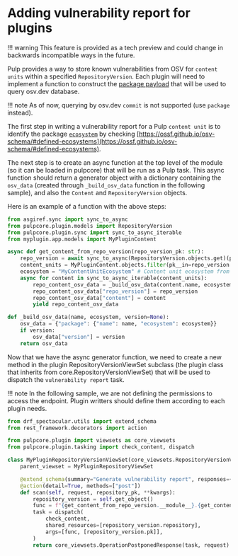 # Adding vulnerability report for plugins


!!! warning
    This feature is provided as a tech preview and could change in backwards incompatible
    ways in the future.


Pulp provides a way to store known vulnerabilities from OSV for `content units` within a specified `RepositoryVersion`.
Each plugin will need to implement a function to construct the [package payload](https://google.github.io/osv.dev/post-v1-query/#parameters)
that will be used to query osv.dev database.

!!! note
    As of now, querying by osv.dev `commit` is not supported (use `package` instead).

The first step in writing a vulnerability report for a Pulp `content unit` is to identify the
package [`ecosystem`](https://google.github.io/osv.dev/post-v1-query/#parameters) by checking
[https://ossf.github.io/osv-schema/#defined-ecosystems](https://ossf.github.io/osv-schema/#defined-ecosystems).

The next step is to create an async function at the top level of the module (so it can be
loaded in pulpcore) that will be run as a Pulp task. This async function should return a generator
object with a dictionary containing the `osv_data` (created through `_build_osv_data` function in the following sample),
and also the `Content` and `RepositoryVersion` objects.

Here is an example of a function with the above steps:

```python
from asgiref.sync import sync_to_async
from pulpcore.plugin.models import RepositoryVersion
from pulpcore.plugin.sync import sync_to_async_iterable
from myplugin.app.models import MyPluginContent

async def get_content_from_repo_version(repo_version_pk: str):
    repo_version = await sync_to_async(RepositoryVersion.objects.get)(pk=repo_version_pk)
    content_units = MyPluginContent.objects.filter(pk__in=repo_version.content)
    ecosystem = "MyContentUnitEcosystem" # Content unit ecosystem from osv.dev (for ex "PyPI" for python content unit)
    async for content in sync_to_async_iterable(content_units):
        repo_content_osv_data = _build_osv_data(content.name, ecosystem, content.version)
        repo_content_osv_data["repo_version"] = repo_version
        repo_content_osv_data["content"] = content
        yield repo_content_osv_data

def _build_osv_data(name, ecosystem, version=None):
    osv_data = {"package": {"name": name, "ecosystem": ecosystem}}
    if version:
        osv_data["version"] = version
    return osv_data
```


Now that we have the async generator function, we need to create a new method in the plugin
RepositoryVersionViewSet subclass (the plugin class that inherits from core.RepositoryVersionViewSet)
that will be used to dispatch the `vulnerability report` task.

!!! note
    In the following sample, we are not defining the permissions to access the endpoint.
    Plugin writters should define them according to each plugin needs.

```python
from drf_spectacular.utils import extend_schema
from rest_framework.decorators import action

from pulpcore.plugin import viewsets as core_viewsets
from pulpcore.plugin.tasking import check_content, dispatch

class MyPluginRepositoryVersionViewSet(core_viewsets.RepositoryVersionViewSet):
    parent_viewset = MyPluginRepositoryViewSet

    @extend_schema(summary="Generate vulnerability report", responses={202: AsyncOperationResponseSerializer})
    @action(detail=True, methods=["post"])
    def scan(self, request, repository_pk, **kwargs):
        repository_version = self.get_object()
        func = f"{get_content_from_repo_version.__module__}.{get_content_from_repo_version.__name__}"
        task = dispatch(
            check_content,
            shared_resources=[repository_version.repository],
            args=[func, [repository_version.pk]],
        )
        return core_viewsets.OperationPostponedResponse(task, request)
```

